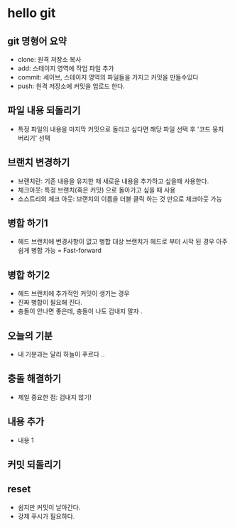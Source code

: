 # hello git 
## git 명형어 요약 

- clone: 원격 저장소 복사
- add: 스테이지 영역에 작업 파일 추가 
- commit: 세이브, 스테이지 영역의 파일들을 가지고 커밋을 만들수있다
- push: 원격 저장소에 커밋을 업로드 한다.



## 파일 내용 되돌리기 

- 특정 파일의 내용을 마지막 커밋으로 돌리고 싶다면 해당 파일 선택 후 '코드 뭉치 버리기' 선택 

## 브랜치 변경하기 

- 브랜치란: 기존 내용을 유지한 채 새로운 내용을 추가하고 싶을때 사용한다.
- 체크아웃: 특정 브랜치(혹은 커밋) 으로 돌아가고 싶을 때 사용 
- 소스트리의 체크 아웃: 브랜치의 이름을 더블 클릭 하는 것 만으로 체크아웃 가능 

## 병합 하기1

- 헤드 브랜치에 변경사항이 없고
병합 대상 브랜치가 헤드로 부터  시작 된 경우 아주 쉽게 병합 가능 = Fast-forward


## 병합 하기2
- 헤드 브랜치에 추가적인 커밋이 생기는 경우 
- 진짜 병합이 필요해 진다. 
- 충돌이 안나면 좋은데, 충돌이 나도 겁내지 말자 .


## 오늘의 기분 

- 내 기분과는 달리 하늘이 푸르다 ..

## 충돌 해결하기 

- 제일 중요한 점: 겁내지 않기!

## 내용 추가
 
 - 내용 1 
 
 ## 커밋 되돌리기 

 ## reset

 - 쉽지만 커밋이 날아간다.
 - 강제 푸시가 필요하다.